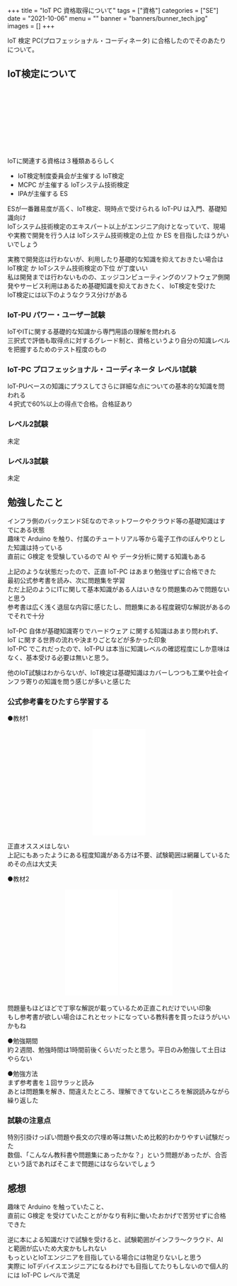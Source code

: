 +++
title = "IoT PC 資格取得について"
tags = ["資格"]
categories = ["SE"]
date = "2021-10-06"
menu = ""
banner = "banners/bunner_tech.jpg"
images = []
+++

IoT 検定 PC(プロフェッショナル・コーディネータ) に合格したのでそのあたりについて。  

<!--more-->

## IoT検定について
<div class="iframely-embed"><div class="iframely-responsive" style="height: 140px; padding-bottom: 0;"><a href="http://www.iotcert.org/about/" data-iframely-url="//cdn.iframe.ly/gYecR5h?card=small"></a></div></div><script async src="//cdn.iframe.ly/embed.js" charset="utf-8"></script>  

IoTに関連する資格は３種類あるらしく  

* IoT検定制度委員会が主催する IoT検定  
* MCPC が主催する IoTシステム技術検定  
* IPAが主催する ES

ESが一番難易度が高く、IoT検定、現時点で受けられる IoT-PU は入門、基礎知識向け  
IoTシステム技術検定のエキスパート以上がエンジニア向けとなっていて、現場や実務で開発を行う人は IoTシステム技術検定の上位 か ES を目指したほうがいいでしょう  

実務で開発迄は行わないが、利用したり基礎的な知識を抑えておきたい場合は IoT検定 か IoTシステム技術検定の下位 が丁度いい  
私は開発までは行わないものの、エッジコンピューティングのソフトウェア側開発やサービス利用はあるため基礎知識を抑えておきたく、 IoT検定を受けた  
IoT検定には以下のようなクラス分けがある  

### IoT-PU パワー・ユーザー試験
IoTやITに関する基礎的な知識から専門用語の理解を問われる  
三択式で評価も取得点に対するグレード制と、資格というより自分の知識レベルを把握するためのテスト程度のもの  

### IoT-PC プロフェッショナル・コーディネータ レベル1試験
IoT-PUベースの知識にプラスしてさらに詳細な点についての基本的な知識を問われる  
４択式で60%以上の得点で合格。合格証あり  

### レベル2試験
未定

### レベル3試験
未定

## 勉強したこと
インフラ側のバックエンドSEなのでネットワークやクラウド等の基礎知識はすでにある状態  
趣味で Arduino を触り、付属のチュートリアル等から電子工作のぼんやりとした知識は持っている  
直前に G検定 を受験しているので AI や データ分析に関する知識もある  

上記のような状態だったので、正直 IoT-PC はあまり勉強せずに合格できた  
最初公式参考書を読み、次に問題集を学習  
ただ上記のようにITに関して基本知識がある人はいきなり問題集のみで問題ないと思う  
参考書は広く浅く退屈な内容に感じたし、問題集にある程度親切な解説があるのでそれで十分  　　

IoT-PC 自体が基礎知識寄りでハードウェア に関する知識はあまり問われず、 IoT に関する世界の流れや決まりごとなどが多かった印象  
IoT-PC でこれだったので、IoT-PU は本当に知識レベルの確認程度にしか意味はなく、基本受ける必要は無いと思う。  

他のIoT試験はわからないが、IoT検定は基礎知識はカバーしつつも工業や社会インフラ寄りの知識を問う感じが多いと感じた  

### 公式参考書をひたすら学習する  

●教材1
<div style="text-align: center;;">
<iframe style="width:120px;height:240px;" marginwidth="0" marginheight="0" scrolling="no" frameborder="0" src="//rcm-fe.amazon-adsystem.com/e/cm?lt1=_blank&bc1=FFFFFF&IS2=1&bg1=FFFFFF&fc1=000000&lc1=0000FF&t=sinokyoufu-22&language=ja_JP&o=9&p=8&l=as4&m=amazon&f=ifr&ref=as_ss_li_til&asins=4297111799&linkId=a45f50f84f0ebec5826810201a6a9bd6"></iframe>
</div>

正直オススメはしない  
上記にもあったようにある程度知識がある方は不要、試験範囲は網羅しているためその点は大丈夫  

●教材2
<div style="text-align: center;;">
<iframe style="width:120px;height:240px;" marginwidth="0" marginheight="0" scrolling="no" frameborder="0" src="//rcm-fe.amazon-adsystem.com/e/cm?lt1=_blank&bc1=FFFFFF&IS2=1&bg1=FFFFFF&fc1=000000&lc1=0000FF&t=sinokyoufu-22&language=ja_JP&o=9&p=8&l=as4&m=amazon&f=ifr&ref=as_ss_li_til&asins=4822256154&linkId=813c27bd64d0eb4e227afdd98afedff2"></iframe>
<iframe style="width:120px;height:240px;" marginwidth="0" marginheight="0" scrolling="no" frameborder="0" src="//rcm-fe.amazon-adsystem.com/e/cm?lt1=_blank&bc1=FFFFFF&IS2=1&bg1=FFFFFF&fc1=000000&lc1=0000FF&t=sinokyoufu-22&language=ja_JP&o=9&p=8&l=as4&m=amazon&f=ifr&ref=as_ss_li_til&asins=B07F321N5J&linkId=c1e8d4c6f90612552b51d80ebac2ccce"></iframe>
</div>

問題量もほどほどで丁寧な解説が載っているため正直これだけでいい印象  
もし参考書が欲しい場合はこれとセットになっている教科書を買ったほうがいいかもね  

●勉強期間  
約２週間、勉強時間は1時間前後くらいだったと思う。平日のみ勉強して土日はやらない

●勉強方法  
まず参考書を１回サラッと読み  
あとは問題集を解き、間違えたところ、理解できてないところを解説読みながら繰り返した  

### 試験の注意点  
特別引掛けっぽい問題や長文の穴埋め等は無いため比較的わかりやすい試験だった  
数個、「こんなん教科書や問題集にあったかな？」という問題があったが、合否という話であればそこまで問題にはならないでしょう  

## 感想
趣味で Arduino を触っていたこと、  
直前に G検定 を受けていたことがかなり有利に働いたおかげで苦労せずに合格できた  

逆に本による知識だけで試験を受けると、試験範囲がインフラ～クラウド、AI と範囲が広いため大変かもしれない  
もっといとIoTエンジニアを目指している場合には物足りないしと思う  
実際に IoTデバイスエンジニアになるわけでも目指してたりもしないので個人的には IoT-PC レベルで満足  
